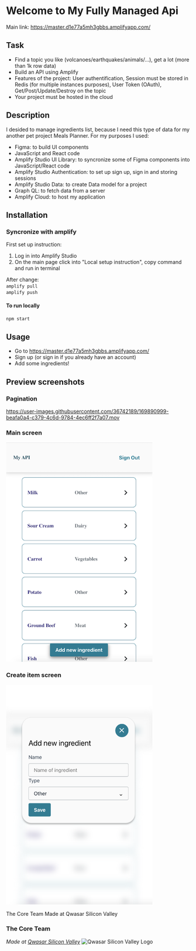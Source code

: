 # Welcome to My Fully Managed Api

Main link: https://master.d1e77a5mh3gbbs.amplifyapp.com/

## Task

- Find a topic you like (volcanoes/earthquakes/animals/...), get a lot (more than 1k row data)
- Build an API using Amplify
- Features of the project: User authentification, Session must be stored in Redis (for multiple instances purposes), User Token (OAuth), Get/Post/Update/Destroy on the topic
- Your project must be hosted in the cloud

## Description

I desided to manage ingredients list, because I need this type of data for my another pet project Meals Planner.
For my purposes I used:

- Figma: to build UI components
- JavaScript and React code
- Amplify Studio UI Library: to syncronize some of Figma components into JavaScript/React code
- Amplify Studio Authentication: to set up sign up, sign in and storing sessions
- Amplify Studio Data: to create Data model for a project
- Graph QL: to fetch data from a server
- Amplify Cloud: to host my application

## Installation

### Syncronize with amplify

First set up instruction:

1. Log in into Amplify Studio
2. On the main page click into "Local setup instruction", copy command and run in terminal

After change:  
 `amplify pull`  
 `amplify push`

#### To run locally

`npm start`

## Usage

- Go to https://master.d1e77a5mh3gbbs.amplifyapp.com/
- Sign up (or sign in if you already have an account)
- Add some ingredients!

## Preview screenshots

### Pagination

https://user-images.githubusercontent.com/36742189/169890999-beafa0a4-c379-4c6d-9784-4ec6ff2f7a07.mov

### Main screen

<!-- ![Create item screen](src/images/my_api_create.png) -->
<img src="src/images/my_api_main.png" alt="Create item screen" width="400" height="600">

### Create item screen

<img src="src/images/my_api_create.png" alt="Create item screen" width="400" height="600">

The Core Team
Made at Qwasar Silicon Valley

### The Core Team

<span><i>Made at <a href='https://qwasar.io'>Qwasar Silicon Valley</a></i></span>
<span><img alt='Qwasar Silicon Valley Logo' src='https://storage.googleapis.com/qwasar-public/qwasar-logo_50x50.png' width='20px'></span>
